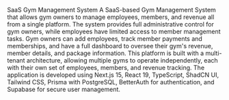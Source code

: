 SaaS Gym Management System
A SaaS-based Gym Management System that allows gym owners to manage employees, members, and revenue all from a single platform. The system provides full administrative control for gym owners, while employees have limited access to member management tasks. Gym owners can add employees, track member payments and memberships, and have a full dashboard to oversee their gym's revenue, member details, and package information. This platform is built with a multi-tenant architecture, allowing multiple gyms to operate independently, each with their own set of employees, members, and revenue tracking. The application is developed using Next.js 15, React 19, TypeScript, ShadCN UI, Tailwind CSS, Prisma with PostgreSQL, BetterAuth for authentication, and Supabase for secure user management.
